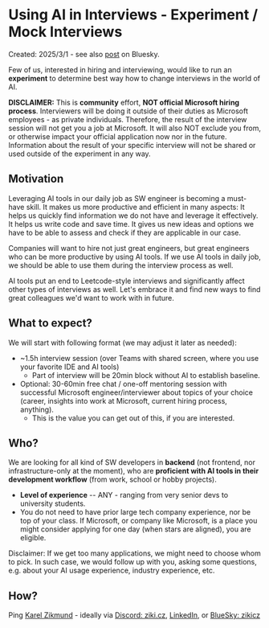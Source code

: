 # Using AI in Interviews - Experiment / Mock Interviews

Created: 2025/3/1 - see also [post](https://bsky.app/profile/zikicz.bsky.social/post/3ljctek3gic2g) on Bluesky.

Few of us, interested in hiring and interviewing, would like to run an **experiment** to determine best way how to change interviews in the world of AI.

**DISCLAIMER:** This is **community** effort, **NOT official Microsoft hiring process**.
Interviewers will be doing it outside of their duties as Microsoft employees - as private individuals.
Therefore, the result of the interview session will not get you a job at Microsoft.
It will also NOT exclude you from, or otherwise impact your official application now nor in the future.
Information about the result of your specific interview will not be shared or used outside of the experiment in any way.



## Motivation

Leveraging AI tools in our daily job as SW engineer is becoming a must-have skill.
It makes us more productive and efficient in many aspects:
It helps us quickly find information we do not have and leverage it effectively.
It helps us write code and save time.
It gives us new ideas and options we have to be able to assess and check if they are applicable in our case.

Companies will want to hire not just great engineers, but great engineers who can be more productive by using AI tools.
If we use AI tools in daily job, we should be able to use them during the interview process as well.

AI tools put an end to Leetcode-style interviews and significantly affect other types of interviews as well.
Let's embrace it and find new ways to find great colleagues we'd want to work with in future.



## What to expect?

We will start with following format (we may adjust it later as needed):

- ~1.5h interview session (over Teams with shared screen, where you use your favorite IDE and AI tools)
    - Part of interview will be 20min block without AI to establish baseline.
- Optional: 30-60min free chat / one-off mentoring session with successful Microsoft engineer/interviewer about topics of your choice (career, insights into work at Microsoft, current hiring process, anything).
    - This is the value you can get out of this, if you are interested.



## Who?

We are looking for all kind of SW developers in **backend** (not frontend, nor infrastructure-only at the moment), who are **proficient with AI tools in their development workflow** (from work, school or hobby projects).
- **Level of experience** -- ANY - ranging from very senior devs to university students.
- You do not need to have prior large tech company experience, nor be top of your class. If Microsoft, or company like Microsoft, is a place you might consider applying for one day (when stars are aligned), you are eligible.

Disclaimer: If we get too many applications, we might need to choose whom to pick.
In such case, we would follow up with you, asking some questions, e.g. about your AI usage experience, industry experience, etc.



## How?

Ping [Karel Zikmund](https://karelz.github.io/) - ideally via [Discord: ziki.cz](https://discord.com/), [LinkedIn](https://www.linkedin.com/in/karelzikmund), or [BlueSky: zikicz](https://bsky.app/profile/zikicz.bsky.social)
